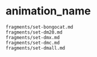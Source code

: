 # animation_name

```{.include}
fragments/set-bongocat.md
fragments/set-dm20.md
fragments/set-dmx.md
fragments/set-dmc.md
fragments/set-dmall.md
```
